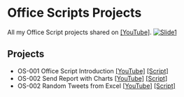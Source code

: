 # Office Scripts Projects

All my Office Script projects shared on [[YouTube]](https://www.youtube.com/playlist?list=PLQhwjnEjYj8A4SGBsOGQKtlv2U-kZvkkV).
[![Slide1](https://user-images.githubusercontent.com/16481229/126319904-0c3503db-7d10-499a-b566-3e9fe9c14363.jpg)](https://www.youtube.com/playlist?list=PLQhwjnEjYj8A4SGBsOGQKtlv2U-kZvkkV)

## Projects

- OS-001 Office Script Introduction [[YouTube]](https://youtu.be/HIestEEJrrM) [[Script]](https://github.com/ashtonfei/office-scripts/blob/main/src/OS001.ts)
- OS-002 Send Report with Charts [[YouTube]](https://youtu.be/GEN8MCCmcg8) [[Script]](https://github.com/ashtonfei/office-scripts/blob/main/src/OS002.ts)
- OS-002 Random Tweets from Excel [[YouTube]](https://youtu.be/GEN8MCCmcg8) [[Script]](https://github.com/ashtonfei/office-scripts/blob/main/src/OS003.ts)
